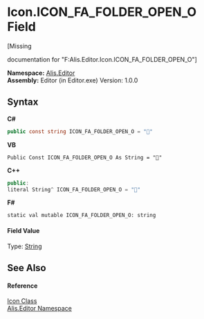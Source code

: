 # Icon.ICON_FA_FOLDER_OPEN_O Field
 

\[Missing <summary> documentation for "F:Alis.Editor.Icon.ICON_FA_FOLDER_OPEN_O"\]

**Namespace:**&nbsp;<a href="b150ade4-39de-a232-5f06-d3cdc1b2c538">Alis.Editor</a><br />**Assembly:**&nbsp;Editor (in Editor.exe) Version: 1.0.0

## Syntax

**C#**<br />
``` C#
public const string ICON_FA_FOLDER_OPEN_O = ""
```

**VB**<br />
``` VB
Public Const ICON_FA_FOLDER_OPEN_O As String = ""
```

**C++**<br />
``` C++
public:
literal String^ ICON_FA_FOLDER_OPEN_O = ""
```

**F#**<br />
``` F#
static val mutable ICON_FA_FOLDER_OPEN_O: string
```


#### Field Value
Type: <a href="https://docs.microsoft.com/dotnet/api/system.string" target="_blank">String</a>

## See Also


#### Reference
<a href="cc0f883c-67f8-f772-c6d7-a60b129f22a7">Icon Class</a><br /><a href="b150ade4-39de-a232-5f06-d3cdc1b2c538">Alis.Editor Namespace</a><br />